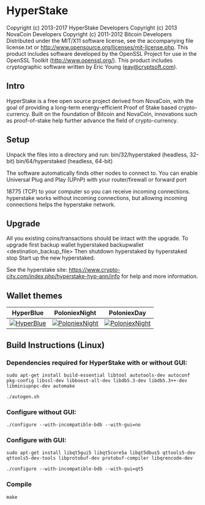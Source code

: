 # HyperStake

Copyright (c) 2013-2017 HyperStake Developers
Copyright (c) 2013 NovaCoin Developers
Copyright (c) 2011-2012 Bitcoin Developers
Distributed under the MIT/X11 software license, see the accompanying
file license.txt or http://www.opensource.org/licenses/mit-license.php.
This product includes software developed by the OpenSSL Project for use in
the OpenSSL Toolkit (http://www.openssl.org/).  This product includes
cryptographic software written by Eric Young (eay@cryptsoft.com).


Intro
-----
HyperStake is a free open source project derived from NovaCoin, with
the goal of providing a long-term energy-efficient Proof of Stake based crypto-currency.
Built on the foundation of Bitcoin and NovaCoin, innovations such as proof-of-stake
help further advance the field of crypto-currency.

Setup
-----
Unpack the files into a directory and run:
 bin/32/hyperstaked (headless, 32-bit)
 bin/64/hyperstaked (headless, 64-bit)

The software automatically finds other nodes to connect to.  You can
enable Universal Plug and Play (UPnP) with your router/firewall
or forward port 

18775 (TCP) to your computer so you can receive
incoming connections.  hyperstake works without incoming connections,
but allowing incoming connections helps the hyperstake network.

Upgrade
-------
All you existing coins/transactions should be intact with the upgrade.
To upgrade first backup wallet
hyperstaked backupwallet <destination_backup_file>
Then shutdown hyperstaked by
hyperstaked stop
Start up the new hyperstaked.


See the hyperstake site:
  https://www.crypto-city.com/index.php/hyperstake-hyp-ann/info
for help and more information.

Wallet themes
-------

| HyperBlue     | PoloniexNight | PoloniexDay   |
| ------------- | ------------- | ------------- |
| [![HyperBlue](https://github.com/zeewolfik/HyperStake/raw/master/src/qt/res/screenshots/hyperstake-hyperblue-theme-th.png)](https://github.com/zeewolfik/HyperStake/raw/master/src/qt/res/screenshots/hyperstake-hyperblue-theme.png) | [![PoloniexNight](https://github.com/zeewolfik/HyperStake/raw/master/src/qt/res/screenshots/hyperstake-poloniexnight-theme-th.png)](https://github.com/zeewolfik/HyperStake/raw/master/src/qt/res/screenshots/hyperstake-poloniexnight-theme.png) | [![PoloniexNight](https://github.com/zeewolfik/HyperStake/raw/master/src/qt/res/screenshots/hyperstake-poloniexday-theme-th.png)](https://github.com/zeewolfik/HyperStake/raw/master/src/qt/res/screenshots/hyperstake-poloniexday-theme.png) |


Build Instructions (Linux)
-------
### Dependencies required for HyperStake with or without GUI:
`sudo apt-get install build-essential libtool autotools-dev autoconf pkg-config libssl-dev libboost-all-dev libdb5.3-dev libdb5.3++-dev libminiupnpc-dev automake`

`./autogen.sh`

### Configure without GUI:
`./configure --with-incompatible-bdb --with-gui=no`

### Configure with GUI:
`sudo apt-get install libqt5gui5 libqt5core5a libqt5dbus5 qttools5-dev qttools5-dev-tools libprotobuf-dev protobuf-compiler libqrencode-dev`

`./configure --with-incompatible-bdb --with-gui=qt5`

### Compile
`make`


